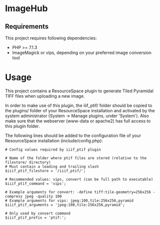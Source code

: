 # ImageHub


## Requirements

This project requires following dependencies:
* PHP >= 7.1.3
* ImageMagick or vips, depending on your preferred image conversion tool

# Usage

This project contains a ResourceSpace plugin to generate Tiled Pyramidal TIFF files when uploading a new image.

In order to make use of this plugin, the iiif_ptif/ folder should be copied to the plugins/ folder of your ResourceSpace installation and activated by the system administrator (System -> Manage plugins, under 'System'). Also make sure that the webserver (www-data or apache2) has full access to this plugin folder.

The following lines should be added to the configuration file of your ResourceSpace installation (include/config.php):

```
# Config values required by iiif_ptif plugin

# Name of the folder where ptif files are stored (relative to the filestore/ directory)
# Must contain a leading and trailing slash
$iiif_ptif_filestore = '/iiif_ptif/';

# Recommended values: vips, convert (can be full path to executable)
$iiif_ptif_command = 'vips';

# Example arguments for convert: -define tiff:tile-geometry=256x256 -compress jpeg -quality 100
# Example arguments for vips: jpeg:100,tile:256x256,pyramid
$iiif_ptif_arguments = 'jpeg:100,tile:256x256,pyramid';

# Only used by convert command
$iiif_ptif_prefix = 'ptif:';

```

